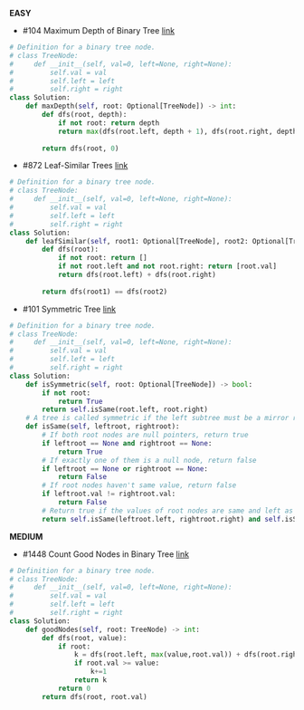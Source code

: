 __EASY__ 

- #104 Maximum Depth of Binary Tree [link](https://leetcode.com/problems/maximum-depth-of-binary-tree/?envType=study-plan-v2&envId=leetcode-75)
```python
# Definition for a binary tree node.
# class TreeNode:
#     def __init__(self, val=0, left=None, right=None):
#         self.val = val
#         self.left = left
#         self.right = right
class Solution:
    def maxDepth(self, root: Optional[TreeNode]) -> int:
        def dfs(root, depth):
            if not root: return depth
            return max(dfs(root.left, depth + 1), dfs(root.right, depth + 1))
        
        return dfs(root, 0)
```

- #872 Leaf-Similar Trees [link](https://leetcode.com/problems/leaf-similar-trees/?envType=study-plan-v2&envId=leetcode-75)
```python
# Definition for a binary tree node.
# class TreeNode:
#     def __init__(self, val=0, left=None, right=None):
#         self.val = val
#         self.left = left
#         self.right = right
class Solution:
    def leafSimilar(self, root1: Optional[TreeNode], root2: Optional[TreeNode]) -> bool:
        def dfs(root):
            if not root: return []
            if not root.left and not root.right: return [root.val]
            return dfs(root.left) + dfs(root.right)
        
        return dfs(root1) == dfs(root2)
```

- #101 Symmetric Tree [link](https://leetcode.com/problems/symmetric-tree/description/)
```python
# Definition for a binary tree node.
# class TreeNode:
#     def __init__(self, val=0, left=None, right=None):
#         self.val = val
#         self.left = left
#         self.right = right
class Solution:
    def isSymmetric(self, root: Optional[TreeNode]) -> bool:
        if not root:
            return True
        return self.isSame(root.left, root.right)
    # A tree is called symmetric if the left subtree must be a mirror reflection of the right subtree
    def isSame(self, leftroot, rightroot):
        # If both root nodes are null pointers, return true
        if leftroot == None and rightroot == None:
            return True
        # If exactly one of them is a null node, return false
        if leftroot == None or rightroot == None:
            return False
        # If root nodes haven't same value, return false
        if leftroot.val != rightroot.val:
            return False
        # Return true if the values of root nodes are same and left as well as right subtrees are symmetric
        return self.isSame(leftroot.left, rightroot.right) and self.isSame(leftroot.right, rightroot.left)
```

__MEDIUM__ 

- #1448 Count Good Nodes in Binary Tree [link](https://leetcode.com/problems/count-good-nodes-in-binary-tree/?envType=study-plan-v2&envId=leetcode-75)
```python
# Definition for a binary tree node.
# class TreeNode:
#     def __init__(self, val=0, left=None, right=None):
#         self.val = val
#         self.left = left
#         self.right = right
class Solution:
    def goodNodes(self, root: TreeNode) -> int:
        def dfs(root, value):
            if root:
                k = dfs(root.left, max(value,root.val)) + dfs(root.right, max(value,root.val))
                if root.val >= value:
                    k+=1
                return k
            return 0
        return dfs(root, root.val)

```
